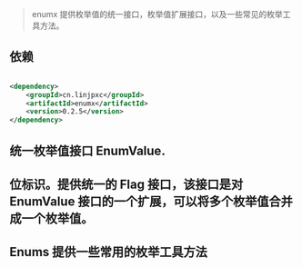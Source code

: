 > enumx 提供枚举值的统一接口，枚举值扩展接口，以及一些常见的枚举工具方法。

## 依赖

```xml

<dependency>
    <groupId>cn.linjpxc</groupId>
    <artifactId>enumx</artifactId>
    <version>0.2.5</version>
</dependency>
```

## 统一枚举值接口 EnumValue.

## 位标识。提供统一的 Flag 接口，该接口是对 EnumValue 接口的一个扩展，可以将多个枚举值合并成一个枚举值。

## Enums 提供一些常用的枚举工具方法

